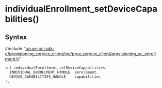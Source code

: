 # individualEnrollment_setDeviceCapabilities()

## Syntax

\#include "[azure-iot-sdk-c/provisioning_service_client/inc/prov_service_client/provisioning_sc_enrollment.h](../iot-c-ref-provisioning-sc-enrollment-h.md)"  
```C
int individualEnrollment_setDeviceCapabilities(
  INDIVIDUAL_ENROLLMENT_HANDLE  enrollment,
  DEVICE_CAPABILITIES_HANDLE    capabilities
);
```


